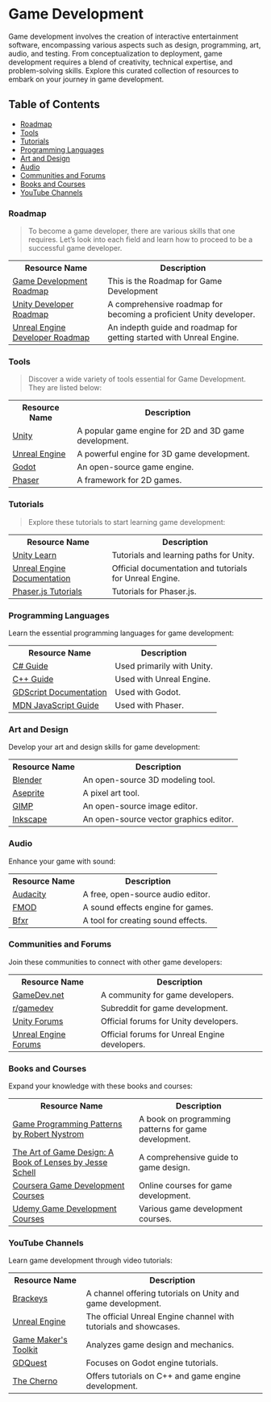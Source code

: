 # Game Development

Game development involves the creation of interactive entertainment software, encompassing various aspects such as design, programming, art, audio, and testing. From conceptualization to deployment, game development requires a blend of creativity, technical expertise, and problem-solving skills. Explore this curated collection of resources to embark on your journey in game development.

## Table of Contents

- [Roadmap](#roadmap)<br>
- [Tools](#tools)<br>
- [Tutorials](#tutorials)<br>
- [Programming Languages](#programming-languages)<br>
- [Art and Design](#art-and-design)<br>
- [Audio](#audio)<br>
- [Communities and Forums](#communities-and-forums)
- [Books and Courses](#books-and-courses)
- [YouTube Channels](#youtube-channels)

### Roadmap

> To become a game developer, there are various skills that one requires. Let’s look into each field and learn how to proceed to be a successful game developer.

<table width="100%" id="roadmap">
    <tr>
        <th>Resource Name</th>
        <th>Description</th>
    </tr>
    <tr>
        <td><a href="https://roadmap.sh/game-developer">Game Development Roadmap </a></td>
        <td>This is the Roadmap for Game Development</td>
    </tr>
    <tr>
        <td><a href="https://medium.com/@amichelidebard/self-taught-learning-path-for-unity-developers-cedbc0e2c73a">Unity Developer Roadmap </a></td>
        <td>A comprehensive roadmap for becoming a proficient Unity developer.</td>
    </tr>
    <tr>
        <td><a href="https://gamedevexp.com/unreal-engine-projects/">Unreal Engine Developer Roadmap</a></td>
        <td>An indepth guide and roadmap for getting started with Unreal Engine.</td>
    </tr>
</table>

### Tools

> Discover a wide variety of tools essential for Game Development. They are listed below:

<table width="100%">
    <tr>
        <th>Resource Name</th>
        <th>Description</th>
    </tr>
    <tr>
        <td><a href="https://unity.com/">Unity</a></td>
        <td>A popular game engine for 2D and 3D game development.</td>
    </tr>
    <tr>
        <td><a href="https://www.unrealengine.com/en-US">Unreal Engine</a></td>
        <td>A powerful engine for 3D game development.</td>
    </tr>
    <tr>
        <td><a href="https://godotengine.org/">Godot</a></td>
        <td>An open-source game engine.</td>
    </tr>
    <tr>
        <td><a href="https://phaser.io/">Phaser</a></td>
        <td>A framework for 2D games.</td>
    </tr>
</table>

### Tutorials

> Explore these tutorials to start learning game development:

<table width="100%">
    <tr>
        <th>Resource Name</th>
        <th>Description</th>
    </tr>
    <tr>
        <td><a href="https://learn.unity.com/">Unity Learn</a></td>
        <td>Tutorials and learning paths for Unity.</td>
    </tr>
    <tr>
        <td><a href="https://dev.epicgames.com/documentation/en-us/unreal-engine/unreal-engine-5-4-documentation">Unreal Engine Documentation</a></td>
        <td>Official documentation and tutorials for Unreal Engine.</td>
    </tr>
    <tr>
        <td><a href="https://phaser.io/learn">Phaser.js Tutorials</a></td>
        <td>Tutorials for Phaser.js.</td>
    </tr>
</table>

### Programming Languages

Learn the essential programming languages for game development:

<table width="100%">
    <tr>
        <th>Resource Name</th>
        <th>Description</th>
    </tr>
    <tr>
        <td><a href="https://learn.microsoft.com/en-us/dotnet/csharp/">C# Guide</a></td>
        <td>Used primarily with Unity.</td>
    </tr>
    <tr>
        <td><a href="https://learn.microsoft.com/en-us/cpp/?view=msvc-160">C++ Guide</a></td>
        <td>Used with Unreal Engine.</td>
    </tr>
    <tr>
        <td><a href="https://docs.godotengine.org/en/stable/tutorials/scripting/gdscript/gdscript_basics.html">GDScript Documentation</a></td>
        <td>Used with Godot.</td>
    </tr>
    <tr>
        <td><a href="https://developer.mozilla.org/en-US/docs/Web/JavaScript/Guide">MDN JavaScript Guide</a></td>
        <td>Used with Phaser.</td>
    </tr>
</table>

### Art and Design

Develop your art and design skills for game development:

<table width="100%">
    <tr>
        <th>Resource Name</th>
        <th>Description</th>
    </tr>
    <tr>
        <td><a href="https://www.blender.org/">Blender</a></td>
        <td>An open-source 3D modeling tool.</td>
    </tr>
    <tr>
        <td><a href="https://www.aseprite.org/">Aseprite</a></td>
        <td>A pixel art tool.</td>
    </tr>
    <tr>
        <td><a href="https://www.gimp.org/">GIMP</a></td>
        <td>An open-source image editor.</td>
    </tr>
    <tr>
        <td><a href="https://inkscape.org/">Inkscape</a></td>
        <td>An open-source vector graphics editor.</td>
    </tr>
</table>


### Audio

Enhance your game with sound:

<table width="100%">
    <tr>
        <th>Resource Name</th>
        <th>Description</th>
    </tr>
    <tr>
        <td><a href="https://www.audacityteam.org/">Audacity</a></td>
        <td>A free, open-source audio editor.</td>
    </tr>
    <tr>
        <td><a href="https://www.fmod.com/">FMOD</a></td>
        <td>A sound effects engine for games.</td>
    </tr>
    <tr>
        <td><a href="https://www.bfxr.net/">Bfxr</a></td>
        <td>A tool for creating sound effects.</td>
    </tr>
</table>


### Communities and Forums

Join these communities to connect with other game developers:

<table width="100%">
    <tr>
        <th>Resource Name</th>
        <th>Description</th>
    </tr>
    <tr>
        <td><a href="https://www.gamedev.net/">GameDev.net</a></td>
        <td>A community for game developers.</td>
    </tr>
    <tr>
        <td><a href="https://www.reddit.com/r/gamedev/">r/gamedev</a></td>
        <td>Subreddit for game development.</td>
    </tr>
    <tr>
        <td><a href="https://forum.unity.com/">Unity Forums</a></td>
        <td>Official forums for Unity developers.</td>
    </tr>
    <tr>
        <td><a href="https://forums.unrealengine.com/categories?tag=unreal-engine">Unreal Engine Forums</a></td>
        <td>Official forums for Unreal Engine developers.</td>
    </tr>
</table>

### Books and Courses

Expand your knowledge with these books and courses:

<table width="100%">
    <tr>
        <th>Resource Name</th>
        <th>Description</th>
    </tr>
    <tr>
        <td><a href="https://gameprogrammingpatterns.com/">Game Programming Patterns by Robert Nystrom</a></td>
        <td>A book on programming patterns for game development.</td>
    </tr>
    <tr>
        <td><a href="https://www.amazon.com/Art-Game-Design-Book-Lenses/dp/0123694965">The Art of Game Design: A Book of Lenses by Jesse Schell</a></td>
        <td>A comprehensive guide to game design.</td>
    </tr>
    <tr>
        <td><a href="https://www.coursera.org/courses?query=game%20development">Coursera Game Development Courses</a></td>
        <td>Online courses for game development.</td>
    </tr>
    <tr>
        <td><a href="https://www.udemy.com/courses/development/game-development/">Udemy Game Development Courses</a></td>
        <td>Various game development courses.</td>
    </tr>
</table>


### YouTube Channels

Learn game development through video tutorials:

<table width="100%">
    <tr>
        <th>Resource Name</th>
        <th>Description</th>
    </tr>
    <tr>
        <td><a href="https://www.youtube.com/user/Brackeys">Brackeys</a></td>
        <td>A channel offering tutorials on Unity and game development.</td>
    </tr>
    <tr>
        <td><a href="https://www.youtube.com/user/UnrealDevelopmentKit">Unreal Engine</a></td>
        <td>The official Unreal Engine channel with tutorials and showcases.</td>
    </tr>
    <tr>
        <td><a href="https://www.youtube.com/user/McBacon1337">Game Maker's Toolkit</a></td>
        <td>Analyzes game design and mechanics.</td>
    </tr>
    <tr>
        <td><a href="https://www.youtube.com/@Gdquest/featured">GDQuest</a></td>
        <td>Focuses on Godot engine tutorials.</td>
    </tr>
    <tr>
        <td><a href="https://www.youtube.com/@TheCherno/videos">The Cherno</a></td>
        <td>Offers tutorials on C++ and game engine development.</td>
    </tr>
</table>

